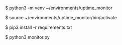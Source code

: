 $ python3 -m venv ~/environments/uptime_monitor

$ source ~/environments/uptime_monitor/bin/activate

$ pip3 install -r requirements.txt

$ python3 monitor.py
